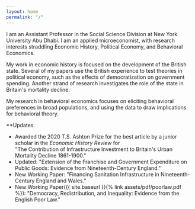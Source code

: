```yaml
---
layout: home
permalink: "/"
---
```


I am an Assistant Professor in the Social Science Division at New York University Abu Dhabi. I am an applied microeconomist, with research interests straddling Economic History, Political Economy, and Behavioral Economics. 

My work in economic history is focused on the development of the British state. Several of my papers use the British experience to test theories in political economy, such as the effects of democratization on government spending. Another strand of research investigates the role of the state in Britain's mortality decline.

My research in behavioral economics focuses on eliciting behavioral preferences in broad populations, and using the data to draw implications for behavioral theory. 

**Updates

* Awarded the 2020 T.S. Ashton Prize for the best article by a junior scholar in the _Economic History Review_ for <br> "The Contribution of Infrastructure Investment to Britain's Urban Mortality Decline 1861-1900."
* Updated: "Extension of the Franchise and Government Expenditure on Public Goods: Evidence from Nineteenth-Century England."
* New Working Paper: "Financing Sanitation Infrastructure in Nineteenth-Century England and Wales."
* New Working Paper({{ site.baseurl }}{% link assets/pdf/poorlaw.pdf %}): "Democracy, Redistribution, and Inequality: Evidence from the English Poor Law."


